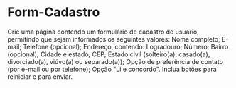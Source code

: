 # Form-Cadastro
Crie uma página contendo um formulário de cadastro de usuário, permitindo que sejam informados os seguintes valores:  Nome completo; E-mail; Telefone (opcional); Endereço, contendo: Logradouro; Número; Bairro (opcional); Cidade e estado; CEP; Estado civil (solteiro(a), casado(a), divorciado(a), viúvo(a) ou separado(a)); Opção de preferência de contato (por e-mail ou por telefone); Opção "Li e concordo". Inclua botões para reiniciar e para enviar.
